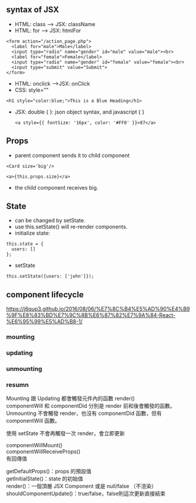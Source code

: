 
## syntax of JSX

- HTML: class --> JSX: className
- HTML: for --> JSX: htmlFor
```
<form action="/action_page.php">
  <label for="male">Male</label>
  <input type="radio" name="gender" id="male" value="male"><br>
  <label for="female">Female</label>
  <input type="radio" name="gender" id="female" value="female"><br>
  <input type="submit" value="Submit">
</form>
``` 
- HTML: onclick -->JSX: onClick
- CSS: style=""
```
<h1 style="color:blue;">This is a Blue Heading</h1>
```
  - JSX: double { }: json object syntax, and javascript { }
    ```
    <a style={{ fontSize: '16px', color: '#FF0' }}>87</a>
    ```
    
## Props
- parent component sends it to child component
```
<Card size='big'/>
```
```
<a>{this.props.size}</a>
```
- the child component receives big.


## State
- can be changed by setState.
- use this.setState() will re-render components.
- initialize state:
```
this.state = {
  users: []
};
```
- setState
```
this.setState({users: ['john']});
```

## component lifecycle
https://j6qup3.github.io/2016/08/06/%E7%8C%B4%E5%AD%90%E4%B9%9F%E8%83%BD%E7%9C%8B%E6%87%82%E7%9A%84-React-%E6%95%99%E5%AD%B8-1/

### mounting
### updating
### unmounting

### resumn
Mounting 跟 Updating 都會觸發元件內的函數 render()     
componentWill 和 componentDid 分別是 render 前和後會觸發的函數。     
Unmounting 不會觸發 render，也沒有 componentDid 函數，但有 componentWill 函數。     


使用 setState 不會再觸發一次 render，會立即更新     

componentWillMount()    
componentWillReceiveProps()    
有回傳值     

getDefaultProps()：props 的預設值   
getInitialState()：state 的初始值   
render()：一個頂層 JSX Component 或是 null/false （不渲染）   
shouldComponentUpdate()：true/false，false則這次更新直接結束    





